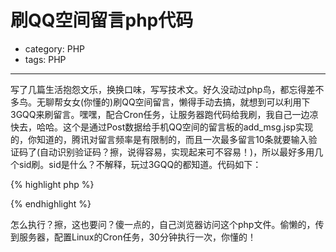 # 刷QQ空间留言php代码
- category: PHP
- tags: PHP

---

写了几篇生活抱怨文乐，换换口味，写写技术文。好久没动过php鸟，都忘得差不多鸟。无聊帮女女(你懂的)刷QQ空间留言，懒得手动去搞，就想到可以利用下3GQQ来刷留言。嘿嘿，配合Cron任务，让服务器跑代码给我刷，我自己一边凉快去，哈哈。这个是通过Post数据给手机QQ空间的留言板的add_msg.jsp实现的，你知道的，腾讯对留言频率是有限制的，而且一次最多留言10条就要输入验证码了(自动识别验证码？擦，说得容易，实现起来可不容易！)，所以最好多用几个sid刷。sid是什么？不解释，玩过3GQQ的都知道。代码如下：

{% highlight php %}
<?php
    $sids = array('AdPmYwx-I-12euFm8nFIxMXw','AWRe-dapASAyqybLgggUOBP_'); //这两个sid已经失效了哦，你懂的
    $B_UID = '69504439'; //这个QQ69504439木有开通QQ空间的撒，换成开了的哈，你懂的
    $msgs = array(
        '刷留言中，嘿嘿，我对你好吧？',
        '给你踩踩，加点人气撒！',
        '低调路过，高调留言！',
        '我们的口号是：进空间一定要留言！嘻嘻。',
        '欢迎回访我的博客,http://messense.me，嘿嘿！',
        '让哥的留言泛滥吧，无聊ing，我无聊，服务器也受罪，嘻嘻！',
        '留言一定要短，长了就懒得打字鸟，飘过！',
        '囧~~~囧~~~',
        '只能留言十次。。。鄙视腾讯，鄙视麻花藤',
        '嘿嘿，虽然手动留言更有诚意，不过这么麻烦的事还是交给机器吧，服务器跑代码比自己输入可快多了，嘻嘻~~~'
    );
    $success = 0;
    foreach ($sids as $sid) {
        for ($i = 0; $i <= 9; $i++) {
            $curl = curl_init('http://blog30.z.qq.com/mmsgb/add_msg.jsp?sid=' . $sid);
            curl_setopt($curl, CURLOPT_HEADER, false);
            curl_setopt($curl, CURLOPT_NOBODY, true);
            curl_setopt($curl, CURLOPT_RETURNTRANSFER, true);
            curl_setopt($curl, CURLOPT_REFERER, 'http://blog30.z.qq.com/mmsgb/msg_board.jsp?sid=' . $sid);
            curl_setopt($curl, CURLOPT_USERAGENT, 'Nokia1680c_CMCC/2.0 (05.61) Profile/MIDP-2.1 Configuration/CLDC-1.1 nokia1680c');
            curl_setopt($curl, CURLOPT_TIMEOUT, 20);
            curl_setopt($curl, CURLOPT_POST, true);
            curl_setopt($curl, CURLOPT_POSTFIELDS, 'msg=' . urlencode($msgs[$i]) . '&sign=1&B_UID=' . $B_UID . '&entry=board&super=0');
            $data = curl_exec($curl);
            curl_close($curl);
            unset($curl);
            if (strstr($data, '成功')) {
                $success++;
            }else{
                //break; //跳出循环，注释掉了哈
            }
        }
    }
    echo '成功发表留言', $success, '条!';
?>
{% endhighlight %}

怎么执行？擦，这也要问？傻一点的，自己浏览器访问这个php文件。偷懒的，传到服务器，配置Linux的Cron任务，30分钟执行一次，你懂的！